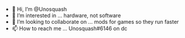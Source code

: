 - 👋 Hi, I’m @Unosquash
- 👀 I’m interested in ... hardware, not software
- 💞️ I’m looking to collaborate on ... mods for games so they run faster
- 📫 How to reach me ... Unosquash#6146 on dc

<!---
Unosquash/Unosquash is a ✨ special ✨ repository because its `README.md` (this file) appears on your GitHub profile.
You can click the Preview link to take a look at your changes.
--->
